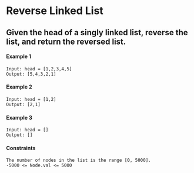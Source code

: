 # Reverse Linked List

## Given the head of a singly linked list, reverse the list, and return the reversed list.

#### Example 1
```
Input: head = [1,2,3,4,5]
Output: [5,4,3,2,1]
```
#### Example 2
```
Input: head = [1,2]
Output: [2,1]
```
#### Example 3
```
Input: head = []
Output: []
```
#### Constraints
```
The number of nodes in the list is the range [0, 5000].
-5000 <= Node.val <= 5000
```

